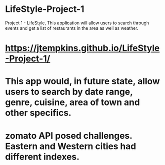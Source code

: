 # LifeStyle-Project-1
Project 1 - LifeStyle, This application will allow users to search through events and get a list of restaurants in the area as well as weather. 
# https://jtempkins.github.io/LifeStyle-Project-1/
# This app would, in future state, allow users to search by date range, genre, cuisine, area of town and other specifics.
# zomato API posed challenges. Eastern and Western cities had different indexes. 
